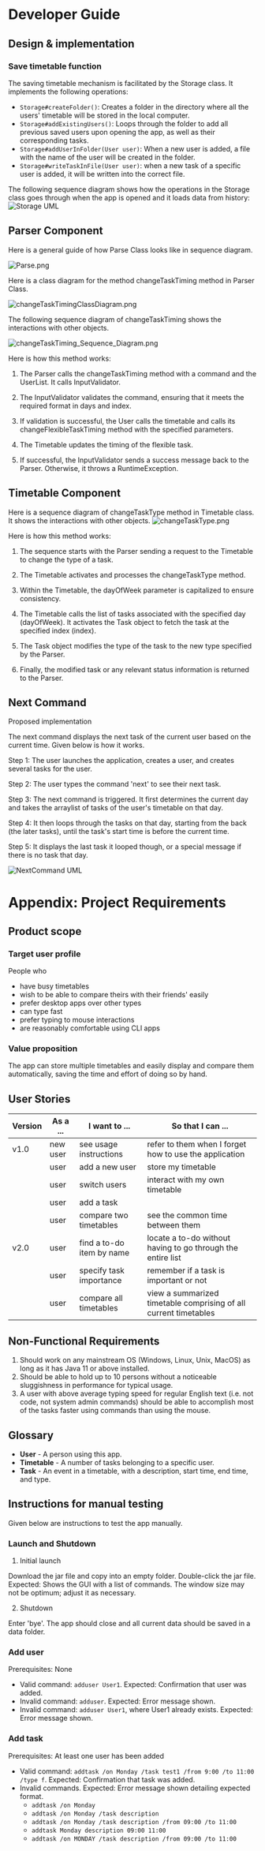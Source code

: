 # Developer Guide

## Design & implementation

### Save timetable function
The saving timetable mechanism is facilitated by the Storage class. It implements the following operations: 
* `Storage#createFolder()`: Creates a folder in the directory where all the users' timetable will be stored in the local computer.
* `Storage#addExistingUsers()`: Loops through the folder to add all previous saved users upon opening the app, as well as their corresponding tasks.
* `Storage#addUserInFolder(User user)`: When a new user is added, a file with the name of the user will be created in the folder.
* `Storage#writeTaskInFile(User user)`: when a new task of a specific user is added, it will be written into the correct file.

The following sequence diagram shows how the operations in the Storage class goes through when the app is opened and it loads data from history:
![Storage UML](diagram%2FStorageUML.png)


## Parser Component

Here is a general guide of how Parse Class looks like in sequence diagram.

![Parse.png](diagram%2FParse.png)

Here is a class diagram for the method changeTaskTiming method in Parser Class.

![changeTaskTimingClassDiagram.png](diagram%2FchangeTaskTimingClassDiagram.png)

The following sequence diagram of changeTaskTiming shows the interactions with other objects.

![changeTaskTiming_Sequence_Diagram.png](diagram%2FchangeTaskTiming_Sequence_Diagram.png)

Here is how this method works:

1. The Parser calls the changeTaskTiming method with a command and the UserList. It calls InputValidator.

2. The InputValidator validates the command, ensuring that it meets the required format in days and index.

3. If validation is successful, the User calls the timetable and calls its changeFlexibleTaskTiming method with the specified parameters.

4. The Timetable updates the timing of the flexible task.

5. If successful, the InputValidator sends a success message back to the Parser. Otherwise, it throws a RuntimeException.

## Timetable Component
Here is a sequence diagram of changeTaskType method in Timetable class. It shows the interactions with other objects.
![changeTaskType.png](diagram%2FchangeTaskType.png)

Here is how this method works:
1. The sequence starts with the Parser sending a request to the Timetable to change the type of a task.

2. The Timetable activates and processes the changeTaskType method.

3. Within the Timetable, the dayOfWeek parameter is capitalized to ensure consistency.

4. The Timetable calls the list of tasks associated with the specified day (dayOfWeek). It activates the Task object to fetch the task at the specified index (index).

5. The Task object modifies the type of the task to the new type specified by the Parser.

6. Finally, the modified task or any relevant status information is returned to the Parser.

## Next Command

Proposed implementation

The next command displays the next task of the current user based on the current time. Given below is how it works. 

Step 1: The user launches the application, creates a user, and creates several tasks for the user. 

Step 2: The user types the command 'next' to see their next task. 

Step 3: The next command is triggered. It first determines the current day and takes the arraylist of tasks of the user's timetable on that day. 

Step 4: It then loops through the tasks on that day, starting from the back (the later tasks), until the task's start time is before the current time. 

Step 5: It displays the last task it looped though, or a special message if there is no task that day. 

![NextCommand UML](NextCommand.png)

# Appendix: Project Requirements
## Product scope
### Target user profile

People who
* have busy timetables
* wish to be able to compare theirs with their friends' easily
* prefer desktop apps over other types
* can type fast
* prefer typing to mouse interactions
* are reasonably comfortable using CLI apps

### Value proposition

The app can store multiple timetables and easily display and compare them automatically, saving the time and effort of doing so by hand. 

## User Stories

| Version | As a ... | I want to ...             | So that I can ...                                                |
|---------|----------|---------------------------|------------------------------------------------------------------|
| v1.0    | new user | see usage instructions    | refer to them when I forget how to use the application           |
|         | user     | add a new user            | store my timetable                                               |
|         | user     | switch users              | interact with my own timetable                                   |
|         | user     | add a task                |                                                                  |
|         | user     | compare two timetables    | see the common time between them                                 |
| v2.0    | user     | find a to-do item by name | locate a to-do without having to go through the entire list      |
|         | user     | specify task importance   | remember if a task is important or not                           |
|         | user     | compare all timetables    | view a summarized timetable comprising of all current timetables |


## Non-Functional Requirements

1. Should work on any mainstream OS (Windows, Linux, Unix, MacOS) as long as it has Java 11 or above installed.
2. Should be able to hold up to 10 persons without a noticeable sluggishness in performance for typical usage.
3. A user with above average typing speed for regular English text (i.e. not code, not system admin commands) should be able to accomplish most of the tasks faster using commands than using the mouse.

## Glossary

* **User** - A person using this app.
* **Timetable** - A number of tasks belonging to a specific user.
* **Task** - An event in a timetable, with a description, start time, end time, and type.

## Instructions for manual testing

Given below are instructions to test the app manually.

### Launch and Shutdown

1. Initial launch

Download the jar file and copy into an empty folder. Double-click the jar file. Expected: Shows the GUI with a list of commands. The window size may not be optimum; adjust it as necessary.

2. Shutdown

Enter 'bye'. The app should close and all current data should be saved in a data folder. 

### Add user

Prerequisites: None

* Valid command: `adduser User1`. Expected: Confirmation that user was added. 
* Invalid command: `adduser`. Expected: Error message shown. 
* Invalid command: `adduser User1`, where User1 already exists. Expected: Error message shown. 

### Add task

Prerequisites: At least one user has been added 

* Valid command: `addtask /on Monday /task test1 /from 9:00 /to 11:00 /type f`. Expected: Confirmation that task was added. 
* Invalid commands. Expected: Error message shown detailing expected format. 
  * `addtask /on Monday`
  * `addtask /on Monday /task description`
  * `addtask /on Monday /task description /from 09:00 /to 11:00`
  * `addtask Monday description 09:00 11:00`
  * `addtask /on MONDAY /task description /from 09:00 /to 11:00`
